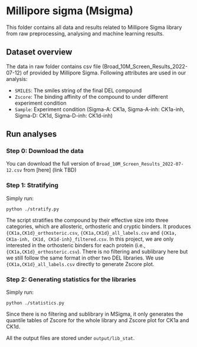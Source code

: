 # Millipore sigma (Msigma)
This folder contains all data and results related to Millipore Sigma library from raw preprocessing, analysing and machine learning results.

## Dataset overview
The data in raw folder contains csv file (Broad_10M_Screen_Results_2022-07-12) of provided by Millipore Sigma. Following attributes are used in our analysis:
   - `SMILES`: The smiles string of the final DEL compound
   - `Zscore`: The binding affinity of the compound to under different experiment condition
   - `Sample`: Experiment condition (Sigma-A: CK1a, Sigma-A-inh: CK1a-inh, Sigma-D: CK1d, Sigma-D-inh: CK1d-inh)

## Run analyses
### Step 0: Download the data
You can download the full version of `Broad_10M_Screen_Results_2022-07-12.csv` from [here] (link TBD)

### Step 1: Stratifying
Simply run:

```
python ./stratify.py
```
The script stratifies the compound by their effective size into three categories, which are allosteric, orthosteric and cryptic binders. It produces `{CK1a,CK1d}_orthosteric.csv`, `{CK1a,CK1d}_all_labels.csv` and `{CK1a, CK1a-inh, CK1d, CK1d-inh}_filtered.csv`. In this project, we are only interested in the orthosteric binders for each protein (i.e., `{CK1a,CK1d}_orthosteric.csv`). There is no filtering and sublibrary here but we still follow the same format in other two DEL libraries. We use `{CK1a,CK1d}_all_labels.csv` directly to generate Zscore plot.

### Step 2: Generating statistics for the libraries
Simply run:
```
python ./statistics.py
```
Since there is no filtering and sublibrary in MSigma, it only generates the quantile tables of Zscore for the whole library and Zscore plot for CK1a and CK1d.

All the output files are stored under `output/lib_stat`.
